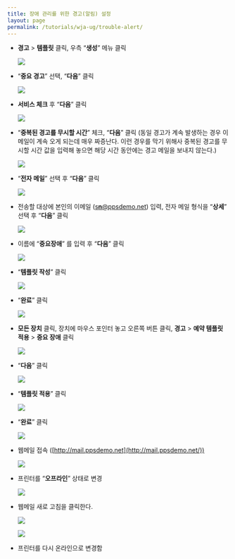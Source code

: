 ```yaml
---
title: 장애 관리를 위한 경고(알림) 설정
layout: page
permalink: /tutorials/wja-ug/trouble-alert/
---
```

  * **경고** > **템플릿** 클릭, 우측 &#8220;**생성**&#8221; 메뉴 클릭

	![](http://soonmo.github.io/images/wja-ug-325.jpg)

  * &#8220;**중요 경고**&#8221; 선택, &#8220;**다음**&#8221; 클릭

	![](http://soonmo.github.io/images/wja-ug-326.jpg)

  * **서비스 체크** 후 &#8220;**다음**&#8221; 클릭

	![](http://soonmo.github.io/images/wja-ug-327.jpg)

  * &#8220;**중복된 경고를 무시할 시간**&#8221; 체크, &#8220;**다음**&#8221; 클릭 (동일 경고가 계속 발생하는 경우 이메일이 계속 오게 되는데 매우 짜증난다. 이런 경우를 막기 위해사 중복된 경고를 무시할 시간 값을 입력해 놓으면 해당 시간 동안에는 경고 메일을 보내지 않는다.)

	![](http://soonmo.github.io/images/wja-ug-328.jpg)

  * &#8220;**전자 메일**&#8221; 선택 후 &#8220;**다음**&#8221; 클릭

	![](http://soonmo.github.io/images/wja-ug-329.jpg)

  * 전송할 대상에 본인의 이메일 ([s**n**@ppsdemo.net](mailto:sn@ppsdemo.net)) 입력, 전자 메일 형식을 “**상세**” 선택 후 “**다음**” 클릭

	![](http://soonmo.github.io/images/wja-ug-330.jpg)

  * 이름에 “**중요장애**” 를 입력 후 “**다음**” 클릭

	![](http://soonmo.github.io/images/wja-ug-331.jpg)

  * &#8220;**템플릿 작성**&#8221; 클릭

	![](http://soonmo.github.io/images/wja-ug-332.jpg)

  * &#8220;**완료**&#8221; 클릭

	![](http://soonmo.github.io/images/wja-ug-333.jpg)

  * **모든 장치** 클릭, 장치에 마우스 포인터 놓고 오른쪽 버튼 클릭, **경고** > **예약 템플릿 적용** > **중요 장애** 클릭

	![](http://soonmo.github.io/images/wja-ug-334.jpg)

  * &#8220;**다음**&#8221; 클릭

	![](http://soonmo.github.io/images/wja-ug-335.jpg)

  * &#8220;**템플릿 적용**&#8221; 클릭

	![](http://soonmo.github.io/images/wja-ug-336.jpg)

  * &#8220;**완료**&#8221; 클릭

	![](http://soonmo.github.io/images/wja-ug-337.jpg)

  * 웹메일 접속 ([http://mail.ppsdemo.net](http://mail.ppsdemo.net/))

	![](http://soonmo.github.io/images/wja-ug-338.jpg)

  * 프린터를 “**오프라인**” 상태로 변경

	![](http://soonmo.github.io/images/wja-ug-339.jpg)

  * 웹메일 새로 고침을 클릭한다.

	![](http://soonmo.github.io/images/wja-ug-340.jpg)

	![](http://soonmo.github.io/images/wja-ug-341.jpg)  
    
  * 프린터를 다시 온라인으로 변경함